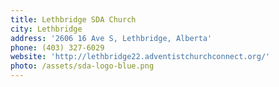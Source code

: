 ```yaml
---
title: Lethbridge SDA Church
city: Lethbridge
address: '2606 16 Ave S, Lethbridge, Alberta'
phone: (403) 327-6029
website: 'http://lethbridge22.adventistchurchconnect.org/'
photo: /assets/sda-logo-blue.png
---
```


